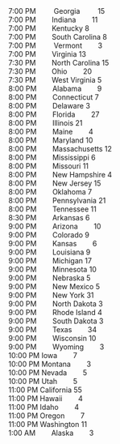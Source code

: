 <html><body><col width="64">
<col width="99">
<col width="64">
<span><div>7:00 PM         Georgia         15</div>
<div>7:00 PM<span> </span>        Indiana<span> </span>        11</div>
<div>7:00 PM<span> </span>        Kentucky<span> </span>8</div>
<div>7:00 PM<span> </span>        South Carolina<span> </span>8</div>
<div>7:00 PM         Vermont<span> </span>        3</div>
<div>7:00 PM<span> </span>        Virginia<span> </span>13</div>
<div>7:30 PM<span> </span>        North Carolina<span> </span>15</div>
<div>7:30 PM<span> </span>        Ohio<span> </span>        20</div>
<div>7:30 PM<span> </span>        West Virginia<span> </span>5</div>
<div>8:00 PM<span> </span>        Alabama<span> </span>        9</div>
<div>8:00 PM<span> </span>        Connecticut<span> </span>7</div>
<div>8:00 PM<span> </span>        Delaware<span> </span>3</div>
<div>8:00 PM<span> </span>        Florida<span> </span>        27</div>
<div>8:00 PM<span> </span>        Illinois<span> </span>21</div>
<div>8:00 PM<span> </span>        Maine<span> </span>        4</div>
<div>8:00 PM<span> </span>        Maryland<span> </span>10</div>
<div>8:00 PM<span> </span>        Massachusetts<span> </span>12</div>
<div>8:00 PM<span> </span>        Mississippi<span> </span>6</div>
<div>8:00 PM<span> </span>        Missouri<span> </span>11</div>
<div>8:00 PM<span> </span>        New Hampshire<span> </span>4</div>
<div>8:00 PM<span> </span>        New Jersey<span> </span>15</div>
<div>8:00 PM<span> </span>        Oklahoma<span> </span>7</div>
<div>8:00 PM<span> </span>        Pennsylvania<span> </span>21</div>
<div>8:00 PM<span> </span>        Tennessee<span> </span>11</div>
<div>8:30 PM<span> </span>        Arkansas<span> </span>6</div>
<div>9:00 PM<span> </span>        Arizona<span> </span>        10</div>
<div>9:00 PM<span> </span>        Colorado<span> </span>9</div>
<div>9:00 PM<span> </span>        Kansas<span> </span>        6</div>
<div>9:00 PM<span> </span>        Louisiana<span> </span>9</div>
<div>9:00 PM<span> </span>        Michigan<span> </span>17</div>
<div>9:00 PM<span> </span>        Minnesota<span> </span>10</div>
<div>9:00 PM<span> </span>        Nebraska<span> </span>5</div>
<div>9:00 PM<span> </span>        New Mexico<span> </span>5</div>
<div>9:00 PM<span> </span>        New York<span> </span>31</div>
<div>9:00 PM<span> </span>        North Dakota<span> </span>3</div>
<div>9:00 PM<span> </span>        Rhode Island<span> </span>4</div>
<div>9:00 PM<span> </span>        South Dakota<span> </span>3</div>
<div>9:00 PM<span> </span>        Texas<span> </span>        34</div>
<div>9:00 PM<span> </span>        Wisconsin<span> </span>10</div>
<div>9:00 PM<span> </span>        Wyoming<span> </span>        3</div>
<div>10:00 PM<span> </span>Iowa<span> </span>        7</div>
<div>10:00 PM<span> </span>Montana<span> </span>        3</div>
<div>10:00 PM<span> </span>Nevada<span> </span>        5</div>
<div>10:00 PM<span> </span>Utah<span> </span>        5</div>
<div>11:00 PM<span> </span>California<span> </span>55</div>
<div>11:00 PM<span> </span>Hawaii<span> </span>        4</div>
<div>11:00 PM<span> </span>Idaho<span> </span>        4</div>
<div>11:00 PM<span> </span>Oregon<span> </span>        7</div>
<div>11:00 PM<span> </span>Washington<span> </span>11</div>
<div>1:00 AM<span> </span>        Alaska<span> </span>        3</div>
<div><br></div></span><spv><p></p>
<p></p>     </spv></body></html>